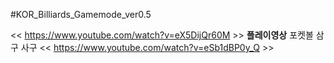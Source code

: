 #KOR_Billiards_Gamemode_ver0.5

<< https://www.youtube.com/watch?v=eX5DijQr60M >>
**플레이영상** 포켓볼 삼구 사구
<< https://www.youtube.com/watch?v=eSb1dBP0y_Q >>